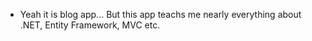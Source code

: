 * Yeah it is blog app... But this app teachs me nearly everything about .NET, Entity Framework, MVC etc.
